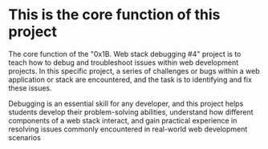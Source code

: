 # This is the core function of this project

The core function of the "0x1B. Web stack debugging #4" project is to teach how to debug and troubleshoot issues within web development projects. In this specific project, a series of challenges or bugs within a web application or stack are encountered, and the task is to identifying and fix these issues.

Debugging is an essential skill for any developer, and this project helps students develop their problem-solving abilities, understand how different components of a web stack interact, and gain practical experience in resolving issues commonly encountered in real-world web development scenarios
